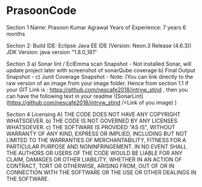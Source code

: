 # PrasoonCode
Section 1
	Name: Prasoon Kumar Agrawal
	Years of Experience: 7 years 6 months

Section 2: 
	Build IDE: Eclipse Java EE IDE (Version: Neon.3 Release (4.6.3))
	JDK Version: java version "1.8.0_181"

Section 3 
a)	Sonar lint / EclEmma scan Snapshot 
	- Not installed Sonar, will update project later with screenshot of sonarQube coverage
b)	Final Output Snapshot 
	-
c)	Junit Coverage Snapshot
	-
Note: (You can link directly to the raw version of an image from your image folder. Hence from section 1.1 if your GIT Link is : https://github.com/nescafe2018/intrvw_stind , then you can have the following text in your readme ![SonarLint] (https://github.com/nescafe2018/intrvw_stind /<Link of you image) )

Section 4 
Licensing 
A)	THE CODE DOES NOT HAVE ANY COPYRIGHT WHATSOEVER. 
b)	THE CODE IS NOT GOVERNED BY ANY LICENSES WHATSOEVER. 
c)	THE SOFTWARE IS PROVIDED "AS IS", WITHOUT WARRANTY OF ANY KIND, EXPRESS OR IMPLIED, INCLUDING BUT NOT LIMITED TO THE WARRANTIES OF MERCHANTABILITY, FITNESS FOR A PARTICULAR PURPOSE AND NONINFRINGEMENT. IN NO EVENT SHALL THE AUTHORS OR USERS OF THE CODE WOULD BE LIABLE FOR ANY CLAIM, DAMAGES OR OTHER LIABILITY, WHETHER IN AN ACTION OF CONTRACT, TORT OR OTHERWISE, ARISING FROM, OUT OF OR IN CONNECTION WITH THE SOFTWARE OR THE USE OR OTHER DEALINGS IN THE SOFTWARE.

